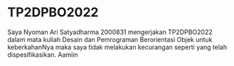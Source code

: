 # TP2DPBO2022

Saya Nyoman Ari Satyadharma 2000831 mengerjakan TP2DPBO2022 dalam mata kuliah Desain dan Pemrograman Berorientasi Objek untuk keberkahanNya maka saya tidak melakukan kecurangan seperti yang telah dispesifikasikan. Aamiin
